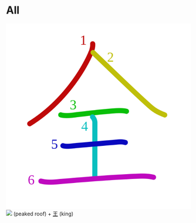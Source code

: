 # All
![5168](Kanji/kanji-colorize/5168.svg)
[![](http://www.kanjidamage.com/assets/radsmall/peaked-roof-101ed55c4533ee7cab55b6f451f806104b277ec5d598112a9a5edd47f0853844.jpg)](http://www.kanjidamage.com/kanji/908-peaked-roof) (peaked roof) + [王](Kanji/kanji-dict/王.md) (king)